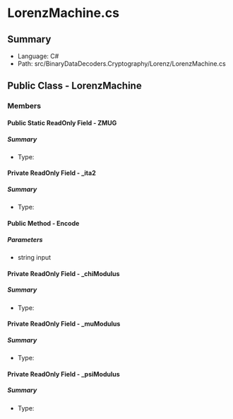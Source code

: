 ﻿# LorenzMachine.cs

## Summary

* Language: C#
* Path: src/BinaryDataDecoders.Cryptography/Lorenz/LorenzMachine.cs

## Public Class - LorenzMachine

### Members

#### Public Static ReadOnly Field - ZMUG

##### Summary

 * Type: 

#### Private ReadOnly Field - _ita2

##### Summary

 * Type: 

#### Public Method - Encode

#####  Parameters

 - string input 

#### Private ReadOnly Field - _chiModulus

##### Summary

 * Type: 

#### Private ReadOnly Field - _muModulus

##### Summary

 * Type: 

#### Private ReadOnly Field - _psiModulus

##### Summary

 * Type: 

